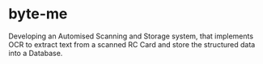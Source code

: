 # byte-me
Developing an Automised Scanning and Storage system, that implements OCR to extract text from a scanned RC Card and store the structured data into a Database.
